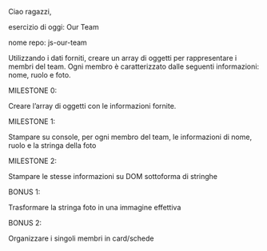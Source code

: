 Ciao ragazzi,

esercizio di oggi: Our Team

nome repo: js-our-team

Utilizzando i dati forniti, creare un array di oggetti per rappresentare i membri del team.
Ogni membro è caratterizzato dalle seguenti informazioni: nome, ruolo e foto.

MILESTONE 0:

Creare l’array di oggetti con le informazioni fornite.

MILESTONE 1:

Stampare su console, per ogni membro del team, le informazioni di nome, ruolo e la stringa della foto

MILESTONE 2:

Stampare le stesse informazioni su DOM sottoforma di stringhe

BONUS 1:

Trasformare la stringa foto in una immagine effettiva

BONUS 2:

Organizzare i singoli membri in card/schede